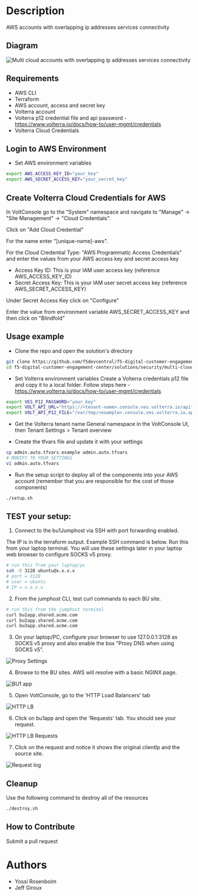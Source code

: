 # Description
AWS accounts with overlapping ip addresses services connectivity

## Diagram

![Multi cloud accounts with overlapping ip addresses services connectivity](aws-multi-cloud-connectivity.png)


## Requirements

- AWS CLI
- Terraform
- AWS account, access and secret key
- Volterra account
- Volterra p12 credential file and api password -  https://www.volterra.io/docs/how-to/user-mgmt/credentials
- Volterra Cloud Credentials

## Login to AWS Environment

- Set AWS environment variables
```bash
export AWS_ACCESS_KEY_ID="your_key"
export AWS_SECRET_ACCESS_KEY="your_secret_key"
```

## Create Volterra Cloud Credentials for AWS

In VoltConsole go to the "System" namespace and navigate to "Manage" -> "Site Management" -> "Cloud Credentials".

Click on "Add Cloud Credential"

For the name enter "[unique-name]-aws".

For the Cloud Credential Type: "AWS Programmatic Access Credentials" and enter the values from your AWS access key and secret access key

- Access Key ID: This is your IAM user access key (reference AWS_ACCESS_KEY_ID)
- Secret Access Key: This is your IAM user secret access key (reference AWS_SECRET_ACCESS_KEY)

Under Secret Access Key click on "Configure"

Enter the value from environment variable AWS_SECRET_ACCESS_KEY and then click on "Blindfold"

## Usage example

- Clone the repo and open the solution's directory
```bash
git clone https://github.com/f5devcentral/f5-digital-customer-engagement-center
cd f5-digital-customer-engagement-center/solutions/security/multi-cloud-connectivity-volterra/aws/
```

- Set Volterra environment variables
Create a Volterra credentials p12 file and copy it to a local folder. Follow steps here - https://www.volterra.io/docs/how-to/user-mgmt/credentials

```bash
export VES_P12_PASSWORD="your_key"
export VOLT_API_URL="https://<tenant-name>.console.ves.volterra.io/api"
export VOLT_API_P12_FILE="/var/tmp/<example>.console.ves.volterra.io.api-creds.p12"
```

- Get the Volterra tenant name
General namespace in the VoltConsole UI, then Tenant Settings > Tenant overview

- Create the tfvars file and update it with your settings

```bash
cp admin.auto.tfvars.example admin.auto.tfvars
# MODIFY TO YOUR SETTINGS
vi admin.auto.tfvars
```

- Run the setup script to deploy all of the components into your AWS account (remember that you are responsible for the cost of those components)

```bash
./setup.sh
```

## TEST your setup:

1. Connect to the bu1Jumphost via SSH with port forwarding enabled.

The IP is in the terraform output. Example SSH command is below. Run this from your laptop terminal. You will use these settings later in your laptop web browser to configure SOCKS v5 proxy.

```bash
# run this from your laptop/pc
ssh -D 3128 ubuntu@x.x.x.x
# port = 3128
# user = ubuntu
# IP = x.x.x.x
```

2. From the jumphost CLI, test curl commands to each BU site.

```bash
# run this from the jumphost terminal
curl bu1app.shared.acme.com
curl bu2app.shared.acme.com
curl bu3app.shared.acme.com
```

3. On your laptop/PC, configure your browser to use 127.0.0.1:3128 as SOCKS v5 proxy and also enable the box "Proxy DNS when using SOCKS v5".

![Proxy Settings](images/proxy-socks.png)

4. Browse to the BU sites. AWS will resolve with a basic NGINX page.

![BU1 app](images/bu1app.png)

5. Open VoltConsole, go to the 'HTTP Load Balancers' tab

![HTTP LB](images/httplb-tab.png)

6. Click on bu1app and open the 'Requests' tab. You should see your request.

![HTTP LB Requests](images/httplb-requests.png)

7. Click on the request and notice it shows the original clientIp and the source site.

![Request log](images/httplb-client-ip.png)

## Cleanup
Use the following command to destroy all of the resources

```bash
./destroy.sh
```

## How to Contribute

Submit a pull request

# Authors
- Yossi Rosenboim
- Jeff Giroux
